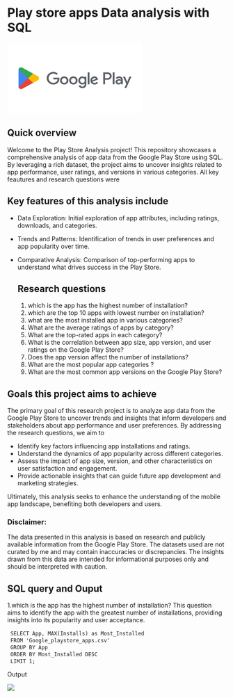 # Play store apps Data analysis with SQL

![](image_intro.png)

## Quick overview
Welcome to the Play Store Analysis project! This repository showcases a comprehensive analysis of app data from the Google Play Store using SQL. By leveraging a rich dataset, the project aims to uncover insights related to app performance, user ratings, and versions in various categories. All key feautures and research questions were 



## Key features of this analysis include
- Data Exploration: Initial exploration of app attributes, including ratings, downloads, and categories.
- Trends and Patterns: Identification of trends in user preferences and app popularity over time.
- Comparative Analysis: Comparison of top-performing apps to understand what drives success in the Play Store.

  ## Research questions
  1. which is the app has the highest number of installation?
  2. which are the top 10 apps with lowest number on installation?
  3. what are the most installed app in various categories?
  4. What are the average ratings of apps by category?
  5. What are the top-rated apps in each category?
  6. What is the correlation between app size, app version, and user ratings on the Google Play Store?
  7. Does the app version affect the number of installations?
  8. What are the most popular app categories ?
  9. What are the most common app versions on the Google Play Store?

 ## Goals this project aims to achieve
 
 The primary goal of this research project is to analyze app data from the Google Play Store to uncover trends and insights that inform developers and stakeholders about app performance and user preferences. By addressing the research questions, we aim to
 
- Identify key factors influencing app installations and ratings.
- Understand the dynamics of app popularity across different categories.
- Assess the impact of app size, version, and other characteristics on user satisfaction and engagement.
- Provide actionable insights that can guide future app development and marketing strategies.
    
Ultimately, this analysis seeks to enhance the understanding of the mobile app landscape, benefiting both developers and users.

 ### Disclaimer: 
 The data presented in this analysis is based on research and publicly available information from the Google Play Store. The datasets used are not curated by me and may contain inaccuracies or discrepancies. The insights drawn from this data are intended for informational purposes only and should be interpreted with caution.

 ## SQL query and Ouput

 1.which is the app has the highest number of installation?
 This question aims to identify the app with the greatest number of installations, providing insights into its popularity and user acceptance.
 
     SELECT App, MAX(Installs) as Most_Installed
     FROM 'Google_playstore_apps.csv'
     GROUP BY App
     ORDER BY Most_Installed DESC
     LIMIT 1;

  Output
  
  ![](result1)

  
      
